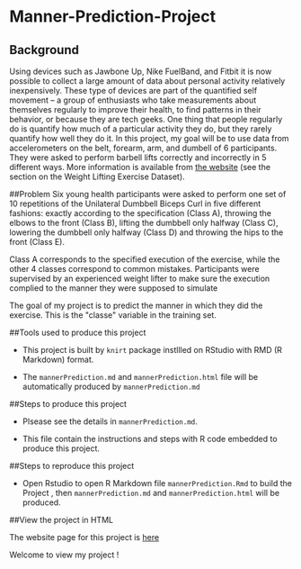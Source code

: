Manner-Prediction-Project
=========================

## Background
Using devices such as Jawbone Up, Nike FuelBand, and Fitbit it is now possible to collect a large amount of data about personal activity relatively inexpensively. These type of devices are part of the quantified self movement – a group of enthusiasts who take measurements about themselves regularly to improve their health, to find patterns in their behavior, or because they are tech geeks. One thing that people regularly do is quantify how much of a particular activity they do, but they rarely quantify how well they do it. In this project, my goal will be to use data from accelerometers on the belt, forearm, arm, and dumbell of 6 participants. They were asked to perform barbell lifts correctly and incorrectly in 5 different ways. More information is available from [the website](http://groupware.les.inf.puc-rio.br/har) (see the section on the Weight Lifting Exercise Dataset). 

##Problem
Six young health participants were asked to perform one set of 10 repetitions of the Unilateral Dumbbell Biceps Curl in five different fashions: exactly according to the specification (Class A), throwing the elbows to the front (Class B), lifting the dumbbell only halfway (Class C), lowering the dumbbell only halfway (Class D) and throwing the hips to the front (Class E).

Class A corresponds to the specified execution of the exercise, while the other 4 classes correspond to common mistakes. 
Participants were supervised by an experienced weight lifter to make sure the execution complied to the manner they were supposed to simulate

The goal of my project is to predict the manner in which they did the exercise. This is the "classe" variable in the training set.

##Tools used to produce this project
- This project is built by `knirt` package instllled on RStudio with RMD (R Markdown) format.

- The  `mannerPrediction.md` and `mannerPrediction.html` file will be  automatically  produced by `mannerPrediction.md`

##Steps to produce this project 

- Plsease see the details in `mannerPrediction.md`.

- This file  contain the instructions and steps with R code embedded  to produce this project.

##Steps to reproduce this project

-  Open Rstudio to open R  Markdown file  `mannerPrediction.Rmd` to build the Project , then `mannerPrediction.md` and `mannerPrediction.html`  will be produced.
  

##View the project in HTML

The website page for this project is [here](http://davidhhshao.github.io/Manner-Prediction-Project/mannerPrediction.html)

Welcome to view my project !



